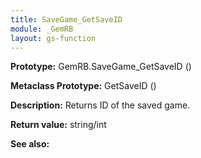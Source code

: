 ```yaml
---
title: SaveGame_GetSaveID
module: _GemRB
layout: gs-function
---
```


**Prototype:** GemRB.SaveGame_GetSaveID ()

**Metaclass Prototype:** GetSaveID ()

**Description:** Returns ID of the saved game.

**Return value:** string/int

**See also:**
